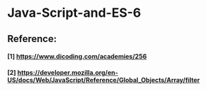 # Java-Script-and-ES-6
## Reference:
#### [1] https://www.dicoding.com/academies/256
#### [2] https://developer.mozilla.org/en-US/docs/Web/JavaScript/Reference/Global_Objects/Array/filter
